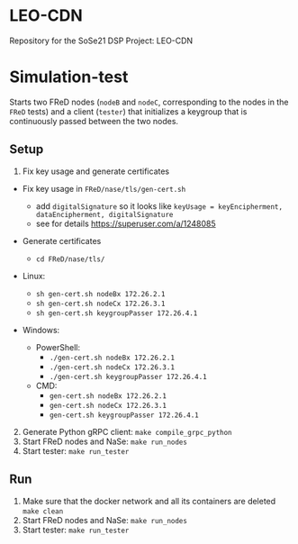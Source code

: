 # LEO-CDN

Repository for the SoSe21 DSP Project: LEO-CDN

# Simulation-test

Starts two FReD nodes (`nodeB` and `nodeC`, corresponding to the nodes in the `FReD` tests) and a client (`tester`) that initializes a keygroup that is continuously passed between the two nodes.

## Setup

1. Fix key usage and generate certificates

- Fix key usage in `FReD/nase/tls/gen-cert.sh`
  - add `digitalSignature` so it looks like `keyUsage = keyEncipherment, dataEncipherment, digitalSignature`
  - see for details https://superuser.com/a/1248085
- Generate certificates
  - `cd FReD/nase/tls/`
- Linux:
  - `sh gen-cert.sh nodeBx 172.26.2.1`
  - `sh gen-cert.sh nodeCx 172.26.3.1`
  - `sh gen-cert.sh keygroupPasser 172.26.4.1`

- Windows:
  - PowerShell:
    - `./gen-cert.sh nodeBx 172.26.2.1`
    - `./gen-cert.sh nodeCx 172.26.3.1`
    - `./gen-cert.sh keygroupPasser 172.26.4.1`
  - CMD:
    - `gen-cert.sh nodeBx 172.26.2.1`
    - `gen-cert.sh nodeCx 172.26.3.1`
    - `gen-cert.sh keygroupPasser 172.26.4.1`

2. Generate Python gRPC client: `make compile_grpc_python`
3. Start FReD nodes and NaSe: `make run_nodes`
4. Start tester: `make run_tester`

## Run

1. Make sure that the docker network and all its containers are deleted `make clean`
2. Start FReD nodes and NaSe: `make run_nodes`
3. Start tester: `make run_tester`
